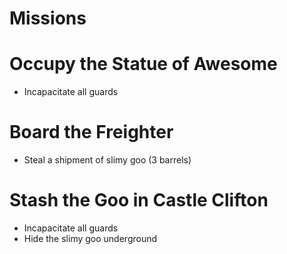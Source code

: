 Missions
===
# Occupy the Statue of Awesome
- Incapacitate all guards

# Board the Freighter 
- Steal a shipment of slimy goo (3 barrels)

# Stash the Goo in Castle Clifton
- Incapacitate all guards
- Hide the slimy goo underground
